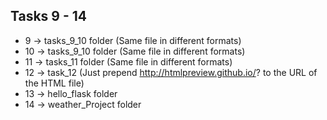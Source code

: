 ## Tasks 9 - 14
* 9 ->	tasks_9_10 folder (Same file in different formats)
* 10 ->	tasks_9_10 folder (Same file in different formats)
* 11 ->	tasks_11 folder (Same file in different formats)
* 12 ->	task_12 (Just prepend http://htmlpreview.github.io/? to the URL of the HTML file)
* 13 ->	hello_flask folder
* 14 ->	weather_Project folder


